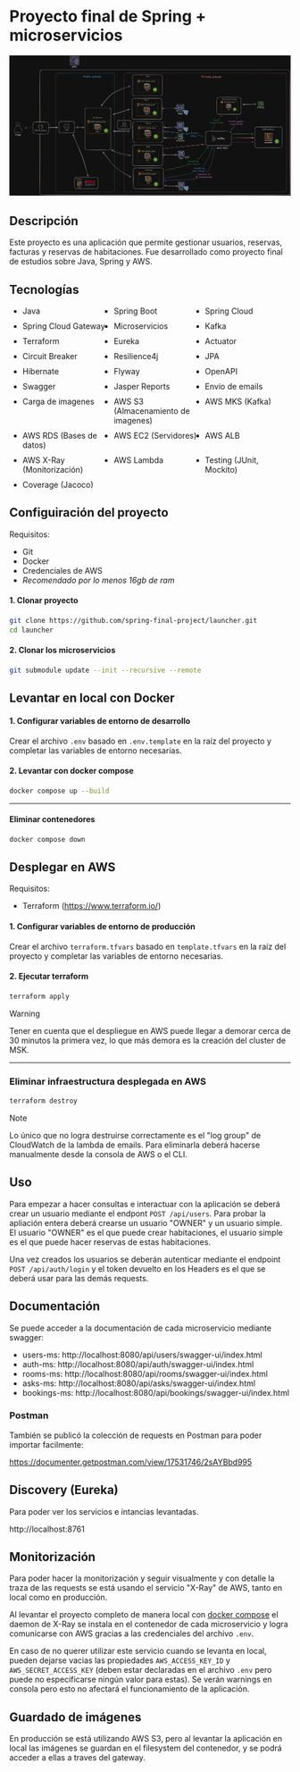 # Proyecto final de Spring + microservicios

![diagram](../images/diagram.png)

## Descripción

Este proyecto es una aplicación que permite gestionar usuarios, reservas, facturas y reservas de habitaciones. Fue desarrollado como proyecto final de estudios sobre Java, Spring y AWS.

## Tecnologías

<ul style="display: grid; grid-template-columns: 1fr 1fr 1fr; grid-gap: 10px;">
  <li>Java</li>
  <li>Spring Boot</li>
  <li>Spring Cloud</li>
  <li>Spring Cloud Gateway</li>
  <li>Microservicios</li>
  <li>Kafka</li>
  <li>Terraform</li>
  <li>Eureka</li>
  <li>Actuator</li>
  <li>Circuit Breaker</li>
  <li>Resilience4j</li>
  <li>JPA</li>
  <li>Hibernate</li>
  <li>Flyway</li>
  <li>OpenAPI</li>
  <li>Swagger</li>
  <li>Jasper Reports</li>
  <li>Envío de emails</li>
  <li>Carga de imagenes</li>
  <li>AWS S3 (Almacenamiento de imagenes)</li>
  <li>AWS MKS (Kafka)</li>
  <li>AWS RDS (Bases de datos)</li>
  <li>AWS EC2 (Servidores)</li>
  <li>AWS ALB</li>
  <li>AWS X-Ray (Monitorización)</li>
  <li>AWS Lambda</li>
  <li>Testing (JUnit, Mockito)</li>
  <li>Coverage (Jacoco)</li>
</ul>

## Configuiración del proyecto

Requisitos:

- Git
- Docker
- Credenciales de AWS
- *Recomendado por lo menos 16gb de ram*

#### 1. Clonar proyecto

```bash
git clone https://github.com/spring-final-project/launcher.git
cd launcher
```

#### 2. Clonar los microservicios

```bash
git submodule update --init --recursive --remote
```

## Levantar en local con Docker

#### 1. Configurar variables de entorno de desarrollo

Crear el archivo `.env` basado en `.env.template` en la raíz del proyecto y completar las variables de entorno necesarias.

#### 2. Levantar con docker compose

```bash
docker compose up --build
```

---

#### Eliminar contenedores
```bash
docker compose down
```


## Desplegar en AWS

Requisitos:

- Terraform (https://www.terraform.io/)

#### 1. Configurar variables de entorno de producción

Crear el archivo `terraform.tfvars` basado en `template.tfvars` en la raíz del proyecto y completar las variables de entorno necesarias.

#### 2. Ejecutar terraform

```bash
terraform apply
```

> [!WARNING]
> Tener en cuenta que el despliegue en AWS puede llegar a demorar cerca de 30 minutos la primera vez, lo que más demora es la creación del cluster de MSK.

---

### Eliminar infraestructura desplegada en AWS

```bash
terraform destroy
```

> [!NOTE]
> Lo único que no logra destruirse correctamente es el "log group" de CloudWatch de la lambda de emails. Para eliminarla deberá hacerse manualmente desde la consola de AWS o el CLI.

## Uso

Para empezar a hacer consultas e interactuar con la aplicación se deberá crear un usuario mediante el endpont `POST /api/users`. Para probar la apliación entera deberá crearse un usuario "OWNER" y un usuario simple. El usuario "OWNER" es el que puede crear habitaciones, el usuario simple es el que puede hacer reservas de estas habitaciones.

Una vez creados los usuarios se deberán autenticar mediante el endpoint `POST /api/auth/login` y el token devuelto en los Headers es el que se deberá usar para las demás requests.

## Documentación

Se puede acceder a la documentación de cada microservicio mediante swagger:

- users-ms: http://localhost:8080/api/users/swagger-ui/index.html
- auth-ms: http://localhost:8080/api/auth/swagger-ui/index.html
- rooms-ms: http://localhost:8080/api/rooms/swagger-ui/index.html
- asks-ms: http://localhost:8080/api/asks/swagger-ui/index.html
- bookings-ms: http://localhost:8080/api/bookings/swagger-ui/index.html

### Postman

También se publicó la colección de requests en Postman para poder importar facilmente:

https://documenter.getpostman.com/view/17531746/2sAYBbd995

## Discovery (Eureka)

Para poder ver los servicios e intancias levantadas.

http://localhost:8761

## Monitorización

Para poder hacer la monitorización y seguir visualmente y con detalle la traza de las requests se está usando el servicio "X-Ray" de AWS, tanto en local como en producción.

Al levantar el proyecto completo de manera local con [docker compose](#2-levantar-con-docker-compose) el daemon de X-Ray se instala en el contenedor de cada microservicio y logra comunicarse con AWS gracias a las credenciales del archivo `.env`.

En caso de no querer utilizar este servicio cuando se levanta en local, pueden dejarse vacias las propiedades `AWS_ACCESS_KEY_ID` y `AWS_SECRET_ACCESS_KEY` (deben estar declaradas en el archivo `.env` pero puede no especificarse ningún valor para estas). Se verán warnings en consola pero esto no afectará el funcionamiento de la aplicación.

## Guardado de imágenes

En producción se está utilizando AWS S3, pero al levantar la aplicación en local las imágenes se guardan en el filesystem del contenedor, y se podrá acceder a ellas a traves del gateway.

